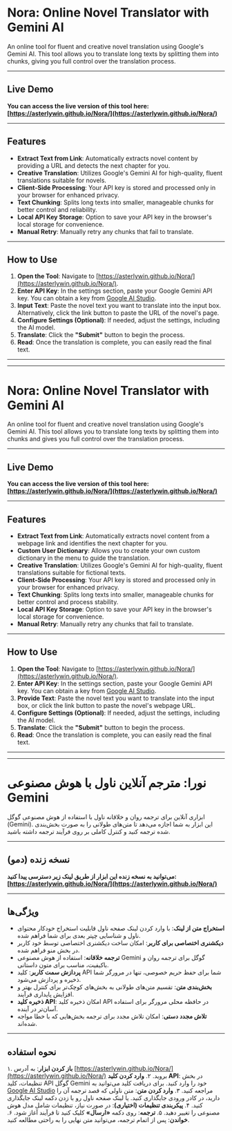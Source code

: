 # Nora: Online Novel Translator with Gemini AI

An online tool for fluent and creative novel translation using Google's Gemini AI. This tool allows you to translate long texts by splitting them into chunks, giving you full control over the translation process.

---

## **Live Demo**

**You can access the live version of this tool here:**
**[https://asterlywin.github.io/Nora/](https://asterlywin.github.io/Nora/)**

---

## **Features**

*   **Extract Text from Link**: Automatically extracts novel content by providing a URL and detects the next chapter for you.
*   **Creative Translation**: Utilizes Google's Gemini AI for high-quality, fluent translations suitable for novels.
*   **Client-Side Processing**: Your API key is stored and processed only in your browser for enhanced privacy.
*   **Text Chunking**: Splits long texts into smaller, manageable chunks for better control and reliability.
*   **Local API Key Storage**: Option to save your API key in the browser's local storage for convenience.
*   **Manual Retry**: Manually retry any chunks that fail to translate.

---

## **How to Use**

1.  **Open the Tool**: Navigate to [https://asterlywin.github.io/Nora/](https://asterlywin.github.io/Nora/).
2.  **Enter API Key**: In the settings section, paste your Google Gemini API key. You can obtain a key from [Google AI Studio](https://aistudio.google.com/app/apikey).
3.  **Input Text**: Paste the novel text you want to translate into the input box. Alternatively, click the link button to paste the URL of the novel's page.
4.  **Configure Settings (Optional)**: If needed, adjust the settings, including the AI model.
5.  **Translate**: Click the **"Submit"** button to begin the process.
6.  **Read**: Once the translation is complete, you can easily read the final text.

---
---

# Nora: Online Novel Translator with Gemini AI

An online tool for fluent and creative novel translation using Google's Gemini AI. This tool allows you to translate long texts by splitting them into chunks and gives you full control over the translation process.

---

## **Live Demo**

**You can access the live version of this tool here:**
**[https://asterlywin.github.io/Nora/](https://asterlywin.github.io/Nora/)**

---

## **Features**

*   **Extract Text from Link**: Automatically extracts novel content from a webpage link and identifies the next chapter for you.
*   **Custom User Dictionary**: Allows you to create your own custom dictionary in the menu to guide the translation.
*   **Creative Translation**: Utilizes Google's Gemini AI for high-quality, fluent translations suitable for fictional texts.
*   **Client-Side Processing**: Your API key is stored and processed only in your browser for enhanced privacy.
*   **Text Chunking**: Splits long texts into smaller, manageable chunks for better control and process stability.
*   **Local API Key Storage**: Option to save your API key in the browser's local storage for convenience.
*   **Manual Retry**: Manually retry any chunks that fail to translate.

---

## **How to Use**

1.  **Open the Tool**: Navigate to [https://asterlywin.github.io/Nora/](https://asterlywin.github.io/Nora/).
2.  **Enter API Key**: In the settings section, paste your Google Gemini API key. You can obtain a key from [Google AI Studio](https://aistudio.google.com/app/apikey).
3.  **Provide Text**: Paste the novel text you want to translate into the input box, or click the link button to paste the novel's webpage URL.
4.  **Configure Settings (Optional)**: If needed, adjust the settings, including the AI model.
5.  **Translate**: Click the **"Submit"** button to begin the process.
6.  **Read**: Once the translation is complete, you can easily read the final text.

---
---

# **نورا: مترجم آنلاین ناول با هوش مصنوعی Gemini**

ابزاری آنلاین برای ترجمه روان و خلاقانه ناول با استفاده از هوش مصنوعی گوگل (Gemini). این ابزار به شما اجازه می‌دهد تا متن‌های طولانی را به صورت بخش‌بندی شده ترجمه کنید و کنترل کاملی بر روی فرآیند ترجمه داشته باشید.

---

## **نسخه زنده (دمو)**

**می‌توانید به نسخه زنده این ابزار از طریق لینک زیر دسترسی پیدا کنید:**
**[https://asterlywin.github.io/Nora/](https://asterlywin.github.io/Nora/)**

---

## **ویژگی‌ها**

*   **استخراج متن از لینک**: با وارد کردن لینک صفحه ناول قابلیت استخراج خودکار محتوای ناول و شناسایی چپتر بعدی برای شما فراهم شده.
*   **دیکشنری اختصاصی برای کاربر**: امکان ساخت دیکشنری اختصاصی توسط خود کاربر در بخش منو فراهم شده.
*   **ترجمه خلاقانه**: استفاده از هوش مصنوعی Gemini گوگل برای ترجمه روان و باکیفیت، مناسب برای متون داستانی.
*   **پردازش سمت کاربر**: کلید API شما برای حفظ حریم خصوصی، تنها در مرورگر شما ذخیره و پردازش می‌شود.
*   **بخش‌بندی متن**: تقسیم متن‌های طولانی به بخش‌های کوچک‌تر برای کنترل بهتر و افزایش پایداری فرآیند.
*   **ذخیره کلید API**: امکان ذخیره کلید API در حافظه محلی مرورگر برای استفاده آسان‌تر در آینده.
*   **تلاش مجدد دستی**: امکان تلاش مجدد برای ترجمه بخش‌هایی که با خطا مواجه شده‌اند.

---

## **نحوه استفاده**

۱. **باز کردن ابزار**: به آدرس [https://asterlywin.github.io/Nora/](https://asterlywin.github.io/Nora/) بروید.
۲. **وارد کردن کلید API**: در بخش تنظیمات، کلید API گوگل Gemini خود را وارد کنید. برای دریافت کلید می‌توانید به [Google AI Studio](https://aistudio.google.com/app/apikey) مراجعه کنید.
۳. **وارد کردن متن**: متن ناولی که قصد ترجمه آن را دارید، در کادر ورودی جایگذاری کنید. یا لینک صفحه ناول رو با زدن دکمه لینک جایگذاری کنید.
۴. **پیکربندی تنظیمات (اختیاری)**: در صورت نیاز، تنظیمات شامل مدل هوش مصنوعی را تغییر دهید.
۵. **ترجمه**: روی دکمه **«ارسال»** کلیک کنید تا فرآیند آغاز شود.
۶. **خواندن**: پس از اتمام ترجمه، می‌توانید متن نهایی را به راحتی مطالعه کنید.
